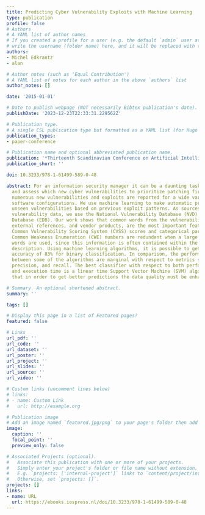 ```yaml
---
title: Predicting Cyber Vulnerability Exploits with Machine Learning
type: publication 
profile: false
# Authors
# A YAML list of author names
# If you created a profile for a user (e.g. the default `admin` user at `content/authors/admin/`), 
# write the username (folder name) here, and it will be replaced with their full name and linked to their profile.
authors:
- Michel Edkrantz
- alan

# Author notes (such as 'Equal Contribution')
# A YAML list of notes for each author in the above `authors` list
author_notes: []

date: '2015-01-01'

# Date to publish webpage (NOT necessarily Bibtex publication's date).
publishDate: '2023-12-23T22:33:31.229562Z'

# Publication type.
# A single CSL publication type but formatted as a YAML list (for Hugo requirements).
publication_types:
- paper-conference

# Publication name and optional abbreviated publication name.
publication: '*Thirteenth Scandinavian Conference on Artificial Intelligence*'
publication_short: ''

doi: 10.3233/978-1-61499-589-0-48

abstract: For an information security manager it can be a daunting task to keep up
  and assess which new cyber vulnerabilities to prioritize patching first. Every day
  numerous new vulnerabilities and exploits are reported for a wide variety of different
  software configurations. We use machine learning to make automatic predictions for
  unseen vulnerabilities based on previous exploit patterns. As sources for historic
  vulnerability data, we use the National Vulnerability Database (NVD) and the Exploit
  Database (EDB). Our work shows that common words from the vulnerability descriptions,
  external references, and vendor products, are the most important features to consider.
  Common Vulnerability Scoring System (CVSS) scores and categorical parameters, and
  Common Weakness Enumeration (CWE) numbers are redundant when a large number of common
  words are used, since this information is often contained within the vulnerability
  description. Using machine learning algorithms, it is possible to get a prediction
  accuracy of 83% for binary classification. In comparison, the performance differences
  between some of the algorithms are marginal with respect to metrics such as accuracy,
  precision, and recall. The best classifier with respect to both performance metrics
  and execution time is a linear time Support Vector Machine (SVM) algorithm. We conclude
  that in order to get better predictions the data quality must be enhanced.

# Summary. An optional shortened abstract.
summary: ''

tags: []

# Display this page in a list of Featured pages?
featured: false

# Links
url_pdf: ''
url_code: ''
url_dataset: ''
url_poster: ''
url_project: ''
url_slides: ''
url_source: ''
url_video: ''

# Custom links (uncomment lines below)
# links:
# - name: Custom Link
#   url: http://example.org

# Publication image
# Add an image named `featured.jpg/png` to your page's folder then add a caption below.
image:
  caption: ''
  focal_point: ''
  preview_only: false

# Associated Projects (optional).
#   Associate this publication with one or more of your projects.
#   Simply enter your project's folder or file name without extension.
#   E.g. `projects: ['internal-project']` links to `content/project/internal-project/index.md`.
#   Otherwise, set `projects: []`.
projects: []
links:
- name: URL
  url: https://ebooks.iospress.nl/doi/10.3233/978-1-61499-589-0-48
---
```



